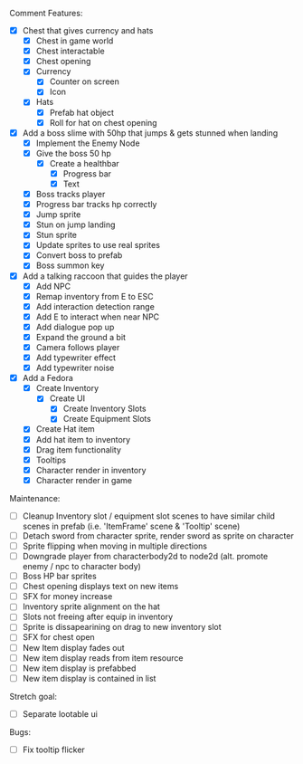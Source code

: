 
Comment Features:
- [x] Chest that gives currency and hats
	- [x] Chest in game world
	- [x] Chest interactable
	- [x] Chest opening
	- [x] Currency
		- [x] Counter on screen
		- [x] Icon
	- [x] Hats
		- [x] Prefab hat object
		- [x] Roll for hat on chest opening
- [x] Add a boss slime with 50hp that jumps & gets stunned when landing
	- [x] Implement the Enemy Node
	- [x] Give the boss 50 hp
		- [x] Create a healthbar
			- [x] Progress bar
			- [x] Text
	- [x] Boss tracks player
	- [x] Progress bar tracks hp correctly
	- [x] Jump sprite
	- [x] Stun on jump landing
	- [x] Stun sprite
	- [x] Update sprites to use real sprites
	- [x] Convert boss to prefab
	- [x] Boss summon key
- [x] Add a talking raccoon that guides the player
	- [x] Add NPC 
	- [x] Remap inventory from E to ESC
	- [x] Add interaction detection range
	- [x] Add E to interact when near NPC
	- [x] Add dialogue pop up 
	- [x] Expand the ground a bit
	- [x] Camera follows player
	- [x] Add typewriter effect
	- [x] Add typewriter noise
- [x] Add a Fedora
	- [x] Create Inventory
		- [x] Create UI
			- [x] Create Inventory Slots
			- [x] Create Equipment Slots
	- [x] Create Hat item
	- [x] Add hat item to inventory
	- [x] Drag item functionality
	- [x] Tooltips
	- [x] Character render in inventory
	- [x] Character render in game

Maintenance:
- [ ] Cleanup Inventory slot / equipment slot scenes to have similar child scenes in prefab (i.e. 'ItemFrame' scene & 'Tooltip' scene)
- [ ] Detach sword from character sprite, render sword as sprite on character
- [ ] Sprite flipping when moving in multiple directions
- [ ] Downgrade player from characterbody2d to node2d (alt. promote enemy / npc to character body)
- [ ] Boss HP bar sprites
- [ ] Chest opening displays text on new items
- [ ] SFX for money increase
- [ ] Inventory sprite alignment on the hat
- [ ] Slots not freeing after equip in inventory
- [ ] Sprite is dissapearining on drag to new inventory slot
- [ ] SFX for chest open
- [ ] New Item display fades out
- [ ] New item display reads from item resource
- [ ] New item display is prefabbed
- [ ] New item display is contained in list

Stretch goal:
- [ ] Separate lootable ui

Bugs:
- [ ] Fix tooltip flicker